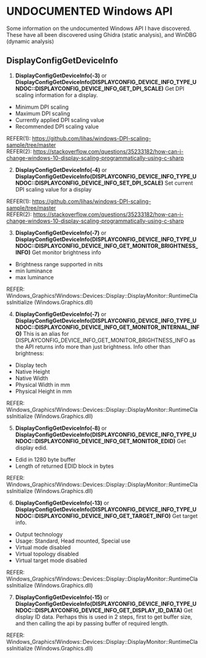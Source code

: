 # UNDOCUMENTED Windows API

Some information on the undocumented Windows API I have discovered. These have all been discovered using Ghidra (static analysis),
and WinDBG (dynamic analysis)

## DisplayConfigGetDeviceInfo
1. **DisplayConfigGetDeviceInfo(-3)** or **DisplayConfigGetDeviceInfo(DISPLAYCONFIG_DEVICE_INFO_TYPE_UNDOC::DISPLAYCONFIG_DEVICE_INFO_GET_DPI_SCALE)**
Get DPI scaling information for a display.
  - Minimum DPI scaling
  - Maximum DPI scaling
  - Currently applied DPI scaling value
  - Recommended DPI scaling value

REFER(1): https://github.com/lihas/windows-DPI-scaling-sample/tree/master \
REFER(2): https://stackoverflow.com/questions/35233182/how-can-i-change-windows-10-display-scaling-programmatically-using-c-sharp

2. **DisplayConfigGetDeviceInfo(-4)** or **DisplayConfigGetDeviceInfo(DISPLAYCONFIG_DEVICE_INFO_TYPE_UNDOC::DISPLAYCONFIG_DEVICE_INFO_SET_DPI_SCALE)**
Set current DPI scaling value for a display

REFER(1): https://github.com/lihas/windows-DPI-scaling-sample/tree/master \
REFER(2): https://stackoverflow.com/questions/35233182/how-can-i-change-windows-10-display-scaling-programmatically-using-c-sharp

3. **DisplayConfigGetDeviceInfo(-7)** or **DisplayConfigGetDeviceInfo(DISPLAYCONFIG_DEVICE_INFO_TYPE_UNDOC::DISPLAYCONFIG_DEVICE_INFO_GET_MONITOR_BRIGHTNESS_INFO)**
Get monitor brightness info
  - Brightness range supported in nits
  - min luminance
  - max luminance

REFER: Windows_Graphics!Windows::Devices::Display::DisplayMonitor::RuntimeClassInitialize (Windows.Graphics.dll)


4. **DisplayConfigGetDeviceInfo(-7)** or **DisplayConfigGetDeviceInfo(DISPLAYCONFIG_DEVICE_INFO_TYPE_UNDOC::DISPLAYCONFIG_DEVICE_INFO_GET_MONITOR_INTERNAL_INFO)**
This is an alias for DISPLAYCONFIG_DEVICE_INFO_GET_MONITOR_BRIGHTNESS_INFO as the API returns info more than just brightness.
Info other than brightness:
  - Display tech
  - Native Height
  - Native Width
  - Physical Width in mm
  - Physical Height in mm

REFER: Windows_Graphics!Windows::Devices::Display::DisplayMonitor::RuntimeClassInitialize (Windows.Graphics.dll)


5. **DisplayConfigGetDeviceInfo(-8)** or **DisplayConfigGetDeviceInfo(DISPLAYCONFIG_DEVICE_INFO_TYPE_UNDOC::DISPLAYCONFIG_DEVICE_INFO_GET_MONITOR_EDID)**
Get display edid.
  - Edid in 1280 byte buffer
  - Length of returned EDID block in bytes

REFER: Windows_Graphics!Windows::Devices::Display::DisplayMonitor::RuntimeClassInitialize (Windows.Graphics.dll)


6. **DisplayConfigGetDeviceInfo(-13)** or **DisplayConfigGetDeviceInfo(DISPLAYCONFIG_DEVICE_INFO_TYPE_UNDOC::DISPLAYCONFIG_DEVICE_INFO_GET_TARGET_INFO)**
Get target info.
  - Output technology
  - Usage: Standard, Head mounted, Special use
  - Virtual mode disabled
  - Virtual topology disabled
  - Virtual target mode disabled

REFER: Windows_Graphics!Windows::Devices::Display::DisplayMonitor::RuntimeClassInitialize (Windows.Graphics.dll)

7. **DisplayConfigGetDeviceInfo(-15)** or **DisplayConfigGetDeviceInfo(DISPLAYCONFIG_DEVICE_INFO_TYPE_UNDOC::DISPLAYCONFIG_DEVICE_INFO_GET_DISPLAY_ID_DATA)**
Get display ID data.
Perhaps this is used in 2 steps, first to get buffer size, and then calling the api by passing buffer
of required length.

REFER: Windows_Graphics!Windows::Devices::Display::DisplayMonitor::RuntimeClassInitialize (Windows.Graphics.dll)